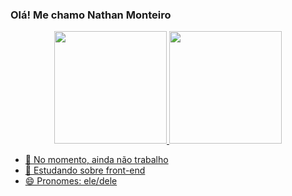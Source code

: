 ### Olá! Me chamo Nathan Monteiro

<div align="center">
  <a href="https://github.com/nathanmontt">
  <img height="180em" src="https://github-readme-stats.vercel.app/api?username=rafaballerini&show_icons=true&theme=dracula&include_all_commits=true&count_private=true"/>
  <img height="180em" src="https://github-readme-stats.vercel.app/api/top-langs/?username=rafaballerini&layout=compact&langs_count=7&theme=dracula"/>
</div>
  
- 🔭 No momento, ainda não trabalho
- 🌱 Estudando sobre front-end
- 😄 Pronomes: ele/dele
